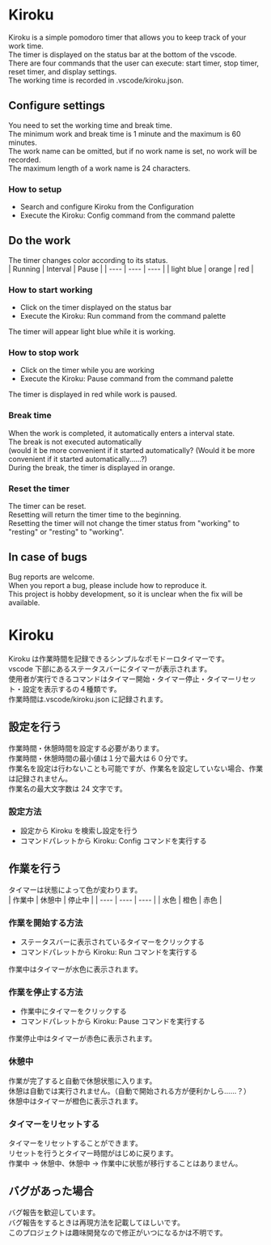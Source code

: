 # Kiroku

Kiroku is a simple pomodoro timer that allows you to keep track of your work time.  
The timer is displayed on the status bar at the bottom of the vscode.  
There are four commands that the user can execute: start timer, stop timer, reset timer, and display settings.  
The working time is recorded in .vscode/kiroku.json.

## Configure settings

You need to set the working time and break time.  
The minimum work and break time is 1 minute and the maximum is 60 minutes.  
The work name can be omitted, but if no work name is set, no work will be recorded.  
The maximum length of a work name is 24 characters.

### How to setup

- Search and configure Kiroku from the Configuration
- Execute the Kiroku: Config command from the command palette

## Do the work

The timer changes color according to its status.  
| Running | Interval | Pause |
| ---- | ---- | ---- |
| light blue | orange | red |

### How to start working

- Click on the timer displayed on the status bar
- Execute the Kiroku: Run command from the command palette

The timer will appear light blue while it is working.

### How to stop work

- Click on the timer while you are working
- Execute the Kiroku: Pause command from the command palette

The timer is displayed in red while work is paused.

### Break time

When the work is completed, it automatically enters a interval state.  
The break is not executed automatically  
(would it be more convenient if it started automatically? (Would it be more convenient if it started automatically......?)  
During the break, the timer is displayed in orange.

### Reset the timer

The timer can be reset.  
Resetting will return the timer time to the beginning.  
Resetting the timer will not change the timer status from "working" to "resting" or "resting" to "working".

## In case of bugs

Bug reports are welcome.  
When you report a bug, please include how to reproduce it.  
This project is hobby development, so it is unclear when the fix will be available.

# Kiroku

Kiroku は作業時間を記録できるシンプルなポモドーロタイマーです。  
vscode 下部にあるステータスバーにタイマーが表示されます。  
使用者が実行できるコマンドはタイマー開始・タイマー停止・タイマーリセット・設定を表示するの４種類です。  
作業時間は.vscode/kiroku.json に記録されます。

## 設定を行う

作業時間・休憩時間を設定する必要があります。  
作業時間・休憩時間の最小値は１分で最大は６０分です。  
作業名を設定は行わないことも可能ですが、作業名を設定していない場合、作業は記録されません。  
作業名の最大文字数は 24 文字です。

### 設定方法

- 設定から Kiroku を検索し設定を行う
- コマンドパレットから Kiroku: Config コマンドを実行する

## 作業を行う

タイマーは状態によって色が変わります。  
| 作業中 | 休憩中 | 停止中 |
| ---- | ---- | ---- |
| 水色 | 橙色 | 赤色 |

### 作業を開始する方法

- ステータスバーに表示されているタイマーをクリックする
- コマンドパレットから Kiroku: Run コマンドを実行する

作業中はタイマーが水色に表示されます。

### 作業を停止する方法

- 作業中にタイマーをクリックする
- コマンドパレットから Kiroku: Pause コマンドを実行する

作業停止中はタイマーが赤色に表示されます。

### 休憩中

作業が完了すると自動で休憩状態に入ります。  
休憩は自動では実行されません。（自動で開始される方が便利かしら……？）  
休憩中はタイマーが橙色に表示されます。

### タイマーをリセットする

タイマーをリセットすることができます。  
リセットを行うとタイマー時間がはじめに戻ります。  
作業中 → 休憩中、休憩中 → 作業中に状態が移行することはありません。

## バグがあった場合

バグ報告を歓迎しています。  
バグ報告をするときは再現方法を記載してほしいです。  
このプロジェクトは趣味開発なので修正がいつになるかは不明です。
